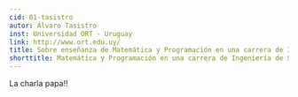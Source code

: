 ```yaml
---
cid: 01-tasistro
autor: Álvaro Tasistro
inst: Universidad ORT - Uruguay
link: http://www.ort.edu.uy/
title: Sobre enseñanza de Matemática y Programación en una carrera de Ingeniería de Software
shorttitle: Matemática y Programación en una carrera de Ingeniería de Software
---
```


La charla papa!!
